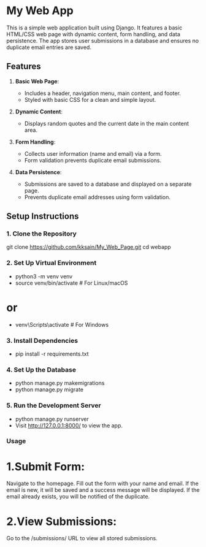 # My Web App

This is a simple web application built using Django. It features a basic HTML/CSS web page with dynamic content, form handling, and data persistence. The app stores user submissions in a database and ensures no duplicate email entries are saved.

## Features

1. **Basic Web Page**: 
   - Includes a header, navigation menu, main content, and footer.
   - Styled with basic CSS for a clean and simple layout.

2. **Dynamic Content**: 
   - Displays random quotes and the current date in the main content area.

3. **Form Handling**: 
   - Collects user information (name and email) via a form.
   - Form validation prevents duplicate email submissions.

4. **Data Persistence**: 
   - Submissions are saved to a database and displayed on a separate page.
   - Prevents duplicate email addresses using form validation.

## Setup Instructions

### 1. Clone the Repository
git clone https://github.com/kksain/My_Web_Page.git
cd webapp

### 2. Set Up Virtual Environment
- python3 -m venv venv
- source venv/bin/activate  # For Linux/macOS
# or
- venv\Scripts\activate     # For Windows

### 3. Install Dependencies
- pip install -r requirements.txt

### 4. Set Up the Database
- python manage.py makemigrations
- python manage.py migrate

### 5. Run the Development Server
- python manage.py runserver
- Visit http://127.0.0.1:8000/ to view the app.

### Usage
# 1.Submit Form:

Navigate to the homepage.
Fill out the form with your name and email.
If the email is new, it will be saved and a success message will be displayed.
If the email already exists, you will be notified of the duplicate.
# 2.View Submissions:

Go to the /submissions/ URL to view all stored submissions.



